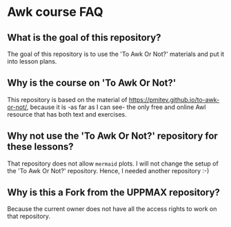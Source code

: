 # Awk course FAQ

## What is the goal of this repository?

The goal of this repository is to use the 'To Awk Or Not?' materials
and put it into lesson plans. 

## Why is the course on 'To Awk Or Not?'

This repository is based on the material of <https://pmitev.github.io/to-awk-or-not/>,
because it is -as far as I can see- the only free and online Awl
resource that has both text and exercises.

## Why not use the 'To Awk Or Not?' repository for these lessons?

That repository does not allow `mermaid` plots.
I will not change the setup of the 'To Awk Or Not?' repository.
Hence, I needed another repository :-) 

## Why is this a Fork from the UPPMAX repository?

Because the current owner does not have all 
the access rights to work on that repository.
